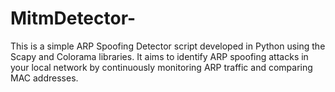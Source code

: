 # MitmDetector-
This is a simple ARP Spoofing Detector script developed in Python using the Scapy and Colorama libraries. It aims to identify ARP spoofing attacks in your local network by continuously monitoring ARP traffic and comparing MAC addresses.
